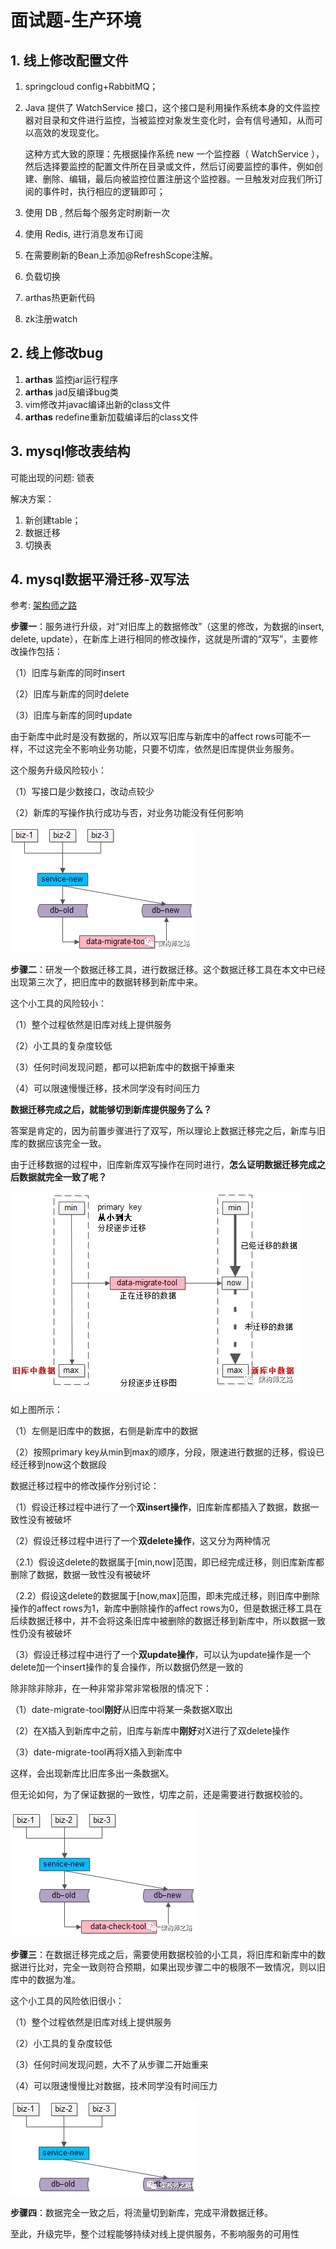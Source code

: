 # 面试题-生产环境



## 1. 线上修改配置文件

1. springcloud config+RabbitMQ；

2. Java 提供了 WatchService 接口，这个接口是利用操作系统本身的文件监控器对目录和文件进行监控，当被监控对象发生变化时，会有信号通知，从而可以高效的发现变化。

   这种方式大致的原理：先根据操作系统 new 一个监控器（ WatchService ），然后选择要监控的配置文件所在目录或文件，然后订阅要监控的事件，例如创建、删除、编辑，最后向被监控位置注册这个监控器。一旦触发对应我们所订阅的事件时，执行相应的逻辑即可；

3. 使用 DB , 然后每个服务定时刷新一次

4. 使用 Redis, 进行消息发布订阅

5. 在需要刷新的Bean上添加@RefreshScope注解。

6. 负载切换

7. arthas热更新代码

8. zk注册watch

   

 

## 2. 线上修改bug

1. **arthas** 监控jar运行程序
2. **arthas** jad反编译bug类
3. vim修改并javac编译出新的class文件
4. **arthas** redefine重新加载编译后的class文件



## 3. mysql修改表结构

可能出现的问题: 锁表

解决方案：

1. 新创建table；
2. 数据迁移
3. 切换表



## 4. mysql数据平滑迁移-双写法

参考: [架构师之路](https://www.w3cschool.cn/architectroad/architectroad-data-smooth-migration.html)

**步骤一**：服务进行升级，对“对旧库上的数据修改”（这里的修改，为数据的insert, delete, update），在新库上进行相同的修改操作，这就是所谓的“双写”，主要修改操作包括：

（1）旧库与新库的同时insert

（2）旧库与新库的同时delete

（3）旧库与新库的同时update

由于新库中此时是没有数据的，所以双写旧库与新库中的affect rows可能不一样，不过这完全不影响业务功能，只要不切库，依然是旧库提供业务服务。



这个服务升级风险较小：

（1）写接口是少数接口，改动点较少

（2）新库的写操作执行成功与否，对业务功能没有任何影响

![数据迁移1](../assets/数据迁移1.png)

**步骤二**：研发一个数据迁移工具，进行数据迁移。这个数据迁移工具在本文中已经出现第三次了，把旧库中的数据转移到新库中来。



这个小工具的风险较小：

（1）整个过程依然是旧库对线上提供服务

（2）小工具的复杂度较低

（3）任何时间发现问题，都可以把新库中的数据干掉重来

（4）可以限速慢慢迁移，技术同学没有时间压力



**数据迁移完成之后，就能够切到新库提供服务了么？**

答案是肯定的，因为前置步骤进行了双写，所以理论上数据迁移完之后，新库与旧库的数据应该完全一致。



由于迁移数据的过程中，旧库新库双写操作在同时进行，**怎么证明数据迁移完成之后数据就完全一致了呢？**

![数据迁移2](../assets/数据迁移2.png)

如上图所示：

（1）左侧是旧库中的数据，右侧是新库中的数据

（2）按照primary key从min到max的顺序，分段，限速进行数据的迁移，假设已经迁移到now这个数据段



数据迁移过程中的修改操作分别讨论：

（1）假设迁移过程中进行了一个**双insert操作**，旧库新库都插入了数据，数据一致性没有被破坏

（2）假设迁移过程中进行了一个**双delete操作**，这又分为两种情况

​     （2.1）假设这delete的数据属于[min,now]范围，即已经完成迁移，则旧库新库都删除了数据，数据一致性没有被破坏

​     （2.2）假设这delete的数据属于[now,max]范围，即未完成迁移，则旧库中删除操作的affect rows为1，新库中删除操作的affect rows为0，但是数据迁移工具在后续数据迁移中，并不会将这条旧库中被删除的数据迁移到新库中，所以数据一致性仍没有被破坏

（3）假设迁移过程中进行了一个**双update操作**，可以认为update操作是一个delete加一个insert操作的复合操作，所以数据仍然是一致的



除非除非除非，在一种非常非常非常极限的情况下：

（1）date-migrate-tool**刚好**从旧库中将某一条数据X取出

（2）在X插入到新库中之前，旧库与新库中**刚好**对X进行了双delete操作

（3）date-migrate-tool再将X插入到新库中

这样，会出现新库比旧库多出一条数据X。



但无论如何，为了保证数据的一致性，切库之前，还是需要进行数据校验的。

![数据迁移3](../assets/数据迁移3.png)

**步骤三**：在数据迁移完成之后，需要使用数据校验的小工具，将旧库和新库中的数据进行比对，完全一致则符合预期，如果出现步骤二中的极限不一致情况，则以旧库中的数据为准。



这个小工具的风险依旧很小：

（1）整个过程依然是旧库对线上提供服务

（2）小工具的复杂度较低

（3）任何时间发现问题，大不了从步骤二开始重来

（4）可以限速慢慢比对数据，技术同学没有时间压力

![数据迁移4](../assets/数据迁移4.png)

**步骤四**：数据完全一致之后，将流量切到新库，完成平滑数据迁移。


至此，升级完毕，整个过程能够持续对线上提供服务，不影响服务的可用性